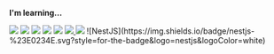 

**<p align="">I'm learning... </p>**



<p align="">
  <a href="" target="_blank"><img src="https://img.shields.io/badge/C-A8B9CC?style=flat-square&logo=C&logoColor=white"/></a>
  <a href="" target="_blank"><img src="https://img.shields.io/badge/Python-3776AB?style=flat-square&logo=Python&logoColor=white"/></a>
  <a href="" target="_blank"><img src="https://img.shields.io/badge/CSS-1572B6?style=flat-square&logo=CSS3&logoColor=white"/></a>
  <a href="" target="_blank"><img src="https://img.shields.io/badge/html5-E34F26?style=flat-square&logo=html5&logoColor=white"></a>
  <a href="" target="_blank"><img src="https://img.shields.io/badge/linux-FCC624?style=flat-square&logo=linux&logoColor=black"></a>
  <a href="" target="_blank"><img src="https://img.shields.io/badge/Django-092E20?style=flat&logo=Django&logoColor=white">
  <a href="" target="_blank"><img src="https://img.shields.io/badge/Nest.js-E0234E?style=flat&logo=nestjs&logoColor=white"></a>
  ![NestJS](https://img.shields.io/badge/nestjs-%23E0234E.svg?style=for-the-badge&logo=nestjs&logoColor=white)
    
</p>

